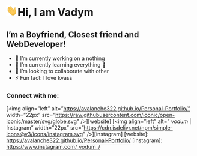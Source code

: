 # <img src="https://raw.githubusercontent.com/ABSphreak/ABSphreak/master/gifs/Hi.gif" width="30px">Hi, I am Vadym
## I’m a Boyfriend, Closest friend and WebDeveloper!
- 🔭 I’m currently working on a nothing
- 🌱 I’m currently learning everything 🤣
- 👯 I’m looking to collaborate with other
- ⚡ Fun fact: I love kvass
### Connect with me:
[<img align=”left” alt=”https://avalanche322.github.io/Personal-Portfolio/” width=”22px” src=”https://raw.githubusercontent.com/iconic/open-iconic/master/svg/globe.svg" />][website]
[<img align=”left” alt=” _vodum_ | Instagram” width=”22px” src=”https://cdn.jsdelivr.net/npm/simple-icons@v3/icons/instagram.svg" />][instagram]
[website]: https://avalanche322.github.io/Personal-Portfolio/
[instagram]: https://www.instagram.com/_vodum_/
